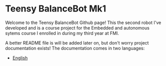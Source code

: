 # Teensy BalanceBot Mk1
Welcome to the Teensy BalanceBot Github page! This the second robot I've developed and is a course project for the Embedded and autonomous sytems course I enrolled in during my third year at FMI. 

A better README file is will be added later on, but don't worry project documentation exists! 
The documentation comes in two languages:
- [English](https://github.com/NikolaTotev/Teensy-Balance-Bot-Mk_1/blob/main/Documentation/Teensy_BalanceBot_Mk1_en_v1.pdf)
 
 
